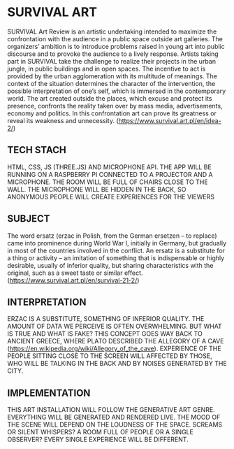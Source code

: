 # SURVIVAL ART

SURVIVAL Art Review is an artistic undertaking intended to maximize the confrontation with the audience in a public space outside art galleries. The organizers’ ambition is to introduce problems raised in young art into public discourse and to provoke the audience to a lively response. Artists taking part in SURVIVAL take the challenge to realize their projects in the urban jungle, in public buildings and in open spaces. The incentive to act is provided by the urban agglomeration with its multitude of meanings. The context of the situation determines the character of the intervention, the possible interpretation of one’s self, which is immersed in the contemporary world. The art created outside the places, which excuse and protect its presence, confronts the reality taken over by mass media, advertisements, economy and politics. In this confrontation art can prove its greatness or reveal its weakness and unnecessity. (https://www.survival.art.pl/en/idea-2/)

## TECH STACH

HTML, CSS, JS (THREE.JS) AND MICROPHONE API.
THE APP WILL BE RUNNING ON A RASPBERRY PI CONNECTED TO A PROJECTOR AND A MICROPHONE.
THE ROOM WILL BE FULL OF CHAIRS CLOSE TO THE WALL. THE MICROPHONE WILL BE HIDDEN IN THE BACK, SO ANONYMOUS PEOPLE WILL CREATE EXPERIENCES FOR THE VIEWERS

## SUBJECT

The word ersatz (erzac in Polish, from the German ersetzen – to replace) came into prominence during World War I, initially in Germany, but gradually in most of the countries involved in the conflict. An ersatz is a substitute for a thing or activity – an imitation of something that is indispensable or highly desirable, usually of inferior quality, but sharing characteristics with the original, such as a sweet taste or similar effect. (https://www.survival.art.pl/en/survival-21-2/)

## INTERPRETATION

ERZAC IS A SUBSTITUTE, SOMETHING OF INFERIOR QUALITY.
THE AMOUNT OF DATA WE PERCEIVE IS OFTEN OVERWHELMING. BUT WHAT IS TRUE AND WHAT IS FAKE?
THIS CONCEPT GOES WAY BACK TO ANCIENT GREECE, WHERE PLATO DESCRIBED THE ALLEGORY OF A CAVE (https://en.wikipedia.org/wiki/Allegory_of_the_cave).
EXPERIENCE OF THE PEOPLE SITTING CLOSE TO THE SCREEN WILL AFFECTED BY THOSE, WHO WILL BE TALKING IN THE BACK AND BY NOISES GENERATED BY THE CITY.

## IMPLEMENTATION

THIS ART INSTALLATION WILL FOLLOW THE GENERATIVE ART GENRE. EVERYTHING WILL BE GENERATED AND RENDERED LIVE. THE MOOD OF THE SCENE WILL DEPEND ON THE LOUDNESS OF THE SPACE. SCREAMS OR SILENT WHISPERS? A ROOM FULL OF PEOPLE OR A SINGLE OBSERVER? EVERY SINGLE EXPERIENCE WILL BE DIFFERENT.

